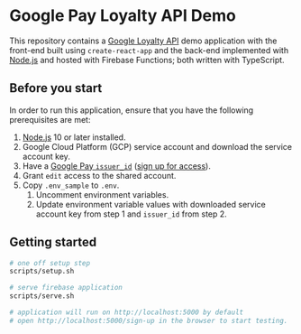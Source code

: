# Google Pay Loyalty API Demo

This repository contains a [Google Loyalty API][passes] demo application with the front-end built using
`create-react-app` and the back-end implemented with [Node.js][nodejs] and hosted with Firebase Functions; both written
with TypeScript.

## Before you start

In order to run this application, ensure that you have the following prerequisites are met:

1. [Node.js][nodejs] 10 or later installed.
2. Google Cloud Platform (GCP) service account and download the service account key.
3. Have a [Google Pay `issuer_id`](issuers) ([sign up for access][passes_signup]).
4. Grant `edit` access to the shared account.
5. Copy `.env_sample` to `.env`.
   1. Uncomment environment variables.
   2. Update environment variable values with downloaded service account key from step 1 and `issuer_id` from step 2.

## Getting started

```sh
# one off setup step
scripts/setup.sh

# serve firebase application
scripts/serve.sh

# application will run on http://localhost:5000 by default
# open http://localhost:5000/sign-up in the browser to start testing.
```

[passes]: https://developers.google.com/pay/passes/guides/introduction/about-google-pay-api-for-passes
[nodejs]: https://nodejs.org/
[issuers]: https://pay.google.com/gp/m/issuer/list
[passes_signup]: https://support.google.com/pay/merchants/contact/instore_merchant
